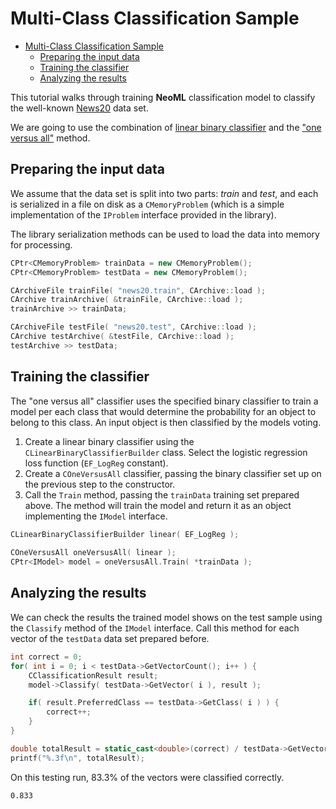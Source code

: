 # Multi-Class Classification Sample

<!-- TOC -->

- [Multi-Class Classification Sample](#multi-class-classification-sample)
	- [Preparing the input data](#preparing-the-input-data)
	- [Training the classifier](#training-the-classifier)
	- [Analyzing the results](#analyzing-the-results)

<!-- /TOC -->

This tutorial walks through training **NeoML** classification model to classify the well-known [News20](https://archive.ics.uci.edu/ml/datasets/Twenty+Newsgroups) data set.

We are going to use the combination of [linear binary classifier](../API/ClassificationAndRegression/Linear.md) and the ["one versus all"](../API/ClassificationAndRegression/OneVersusAll.md) method.

## Preparing the input data

We assume that the data set is split into two parts: *train* and *test*, and each is serialized in a file on disk as a `CMemoryProblem` (which is a simple implementation of the `IProblem` interface provided in the library).

The library serialization methods can be used to load the data into memory for processing.

```c++
CPtr<CMemoryProblem> trainData = new CMemoryProblem();
CPtr<CMemoryProblem> testData = new CMemoryProblem();

CArchiveFile trainFile( "news20.train", CArchive::load );
CArchive trainArchive( &trainFile, CArchive::load );
trainArchive >> trainData;

CArchiveFile testFile( "news20.test", CArchive::load );
CArchive testArchive( &testFile, CArchive::load );
testArchive >> testData;
```

## Training the classifier

The "one versus all" classifier uses the specified binary classifier to train a model per each class that would determine the probability for an object to belong to this class. An input object is then classified by the models voting.

1. Create a linear binary classifier using the `CLinearBinaryClassifierBuilder` class. Select the logistic regression loss function (`EF_LogReg` constant).
2. Create a `COneVersusAll` classifier, passing the binary classifier set up on the previous step to the constructor.
3. Call the `Train` method, passing the `trainData` training set prepared above. The method will train the model and return it as an object implementing the `IModel` interface.

```c++
CLinearBinaryClassifierBuilder linear( EF_LogReg );
	
COneVersusAll oneVersusAll( linear );
CPtr<IModel> model = oneVersusAll.Train( *trainData );
```

## Analyzing the results

We can check the results the trained model shows on the test sample using the `Classify` method of the `IModel` interface. Call this method for each vector of the `testData` data set prepared before.

```c++
int correct = 0;
for( int i = 0; i < testData->GetVectorCount(); i++ ) {
	CClassificationResult result;
	model->Classify( testData->GetVector( i ), result );

	if( result.PreferredClass == testData->GetClass( i ) ) {
		correct++;
	}
}

double totalResult = static_cast<double>(correct) / testData->GetVectorCount();
printf("%.3f\n", totalResult);
```

On this testing run, 83.3% of the vectors were classified correctly.

```
0.833
```